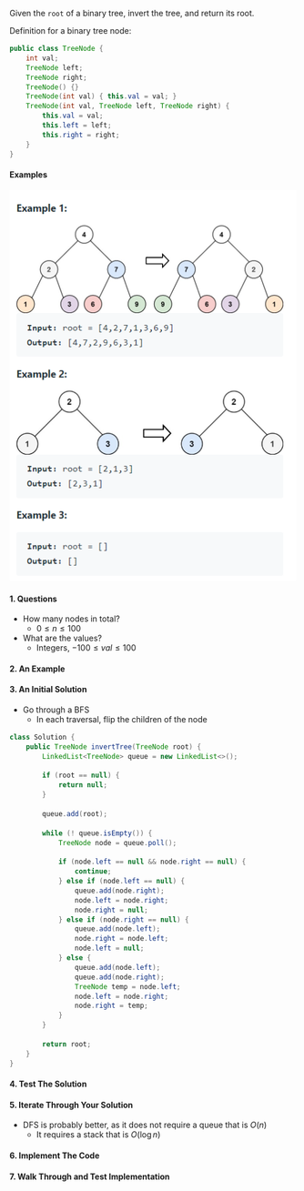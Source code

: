Given the `root` of a binary tree, invert the tree, and return its root.



Definition for a binary tree node:

```java
public class TreeNode {
    int val;
    TreeNode left;
    TreeNode right;
    TreeNode() {}
    TreeNode(int val) { this.val = val; }
    TreeNode(int val, TreeNode left, TreeNode right) {
        this.val = val;
        this.left = left;
        this.right = right;
    }
}
```



#### Examples

![image-20220718020855570](Problem.assets/image-20220718020855570.png)



#### 1. Questions

* How many nodes in total?
  * $0 \leq n \leq 100$
* What are the values?
  * Integers, $-100 \leq val \leq 100$



#### 2. An Example



#### 3. An Initial Solution

* Go through a BFS
  * In each traversal, flip the children of the node

```java
class Solution {
    public TreeNode invertTree(TreeNode root) {
        LinkedList<TreeNode> queue = new LinkedList<>();
        
        if (root == null) {
            return null;
        }
        
        queue.add(root);
        
        while (! queue.isEmpty()) {
            TreeNode node = queue.poll();
            
            if (node.left == null && node.right == null) {
                continue;
            } else if (node.left == null) {
                queue.add(node.right);
                node.left = node.right;
                node.right = null;
            } else if (node.right == null) {
                queue.add(node.left);
                node.right = node.left;
                node.left = null;
            } else {
                queue.add(node.left);
	            queue.add(node.right);
                TreeNode temp = node.left;
                node.left = node.right;
                node.right = temp;
            }
        }
        
        return root;
    }
}
```



#### 4. Test The Solution



#### 5. Iterate Through Your Solution

* DFS is probably better, as it does not require a queue that is $O(n)$
  * It requires a stack that is $O(\log n)$




#### 6. Implement The Code



#### 7. Walk Through and Test Implementation

